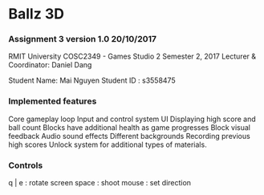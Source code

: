 # Ballz 3D #

### Assignment 3 version 1.0 20/10/2017 ###

RMIT University
COSC2349 - Games Studio 2
Semester 2, 2017
Lecturer & Coordinator: Daniel Dang

Student Name: Mai Nguyen
Student ID  : s3558475

### Implemented features ###

Core gameplay loop
Input and control system
UI Displaying high score and ball count
Blocks have additional health as game progresses
Block visual feedback
Audio sound effects
Different backgrounds 
Recording previous high scores
Unlock system for additional types of materials.

### Controls ###
q | e : rotate screen
space : shoot
mouse : set direction

